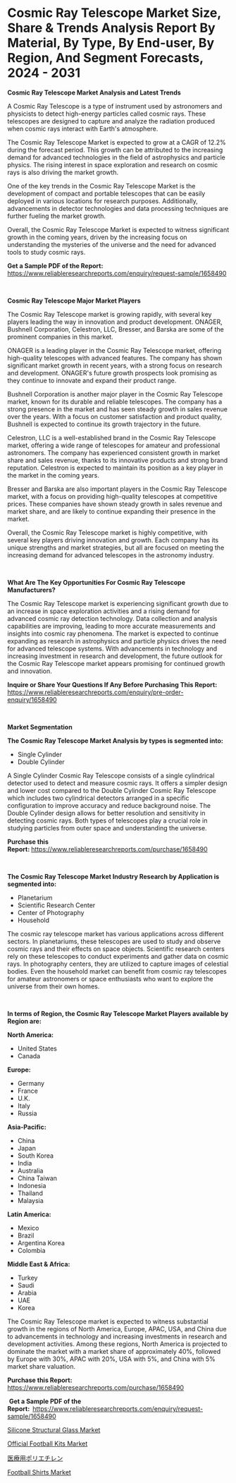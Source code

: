 <p><h1>Cosmic Ray Telescope Market Size, Share & Trends Analysis Report By Material, By Type, By End-user, By Region, And Segment Forecasts, 2024 - 2031</h1></p><p><strong>Cosmic Ray Telescope Market Analysis and Latest Trends</strong></p>
<p><p>A Cosmic Ray Telescope is a type of instrument used by astronomers and physicists to detect high-energy particles called cosmic rays. These telescopes are designed to capture and analyze the radiation produced when cosmic rays interact with Earth's atmosphere.</p><p>The Cosmic Ray Telescope Market is expected to grow at a CAGR of 12.2% during the forecast period. This growth can be attributed to the increasing demand for advanced technologies in the field of astrophysics and particle physics. The rising interest in space exploration and research on cosmic rays is also driving the market growth.</p><p>One of the key trends in the Cosmic Ray Telescope Market is the development of compact and portable telescopes that can be easily deployed in various locations for research purposes. Additionally, advancements in detector technologies and data processing techniques are further fueling the market growth.</p><p>Overall, the Cosmic Ray Telescope Market is expected to witness significant growth in the coming years, driven by the increasing focus on understanding the mysteries of the universe and the need for advanced tools to study cosmic rays.</p></p>
<p><strong>Get a Sample PDF of the Report:&nbsp;</strong> <a href="https://www.reliableresearchreports.com/enquiry/request-sample/1658490">https://www.reliableresearchreports.com/enquiry/request-sample/1658490</a></p>
<p>&nbsp;</p>
<p><strong>Cosmic Ray Telescope Major Market Players</strong></p>
<p><p>The Cosmic Ray Telescope market is growing rapidly, with several key players leading the way in innovation and product development. ONAGER, Bushnell Corporation, Celestron, LLC, Bresser, and Barska are some of the prominent companies in this market.</p><p>ONAGER is a leading player in the Cosmic Ray Telescope market, offering high-quality telescopes with advanced features. The company has shown significant market growth in recent years, with a strong focus on research and development. ONAGER's future growth prospects look promising as they continue to innovate and expand their product range.</p><p>Bushnell Corporation is another major player in the Cosmic Ray Telescope market, known for its durable and reliable telescopes. The company has a strong presence in the market and has seen steady growth in sales revenue over the years. With a focus on customer satisfaction and product quality, Bushnell is expected to continue its growth trajectory in the future.</p><p>Celestron, LLC is a well-established brand in the Cosmic Ray Telescope market, offering a wide range of telescopes for amateur and professional astronomers. The company has experienced consistent growth in market share and sales revenue, thanks to its innovative products and strong brand reputation. Celestron is expected to maintain its position as a key player in the market in the coming years.</p><p>Bresser and Barska are also important players in the Cosmic Ray Telescope market, with a focus on providing high-quality telescopes at competitive prices. These companies have shown steady growth in sales revenue and market share, and are likely to continue expanding their presence in the market.</p><p>Overall, the Cosmic Ray Telescope market is highly competitive, with several key players driving innovation and growth. Each company has its unique strengths and market strategies, but all are focused on meeting the increasing demand for advanced telescopes in the astronomy industry.</p></p>
<p>&nbsp;</p>
<p><strong>What Are The Key Opportunities For Cosmic Ray Telescope Manufacturers?</strong></p>
<p><p>The Cosmic Ray Telescope market is experiencing significant growth due to an increase in space exploration activities and a rising demand for advanced cosmic ray detection technology. Data collection and analysis capabilities are improving, leading to more accurate measurements and insights into cosmic ray phenomena. The market is expected to continue expanding as research in astrophysics and particle physics drives the need for advanced telescope systems. With advancements in technology and increasing investment in research and development, the future outlook for the Cosmic Ray Telescope market appears promising for continued growth and innovation.</p></p>
<p><strong>Inquire or Share Your Questions If Any Before Purchasing This Report:</strong> <a href="https://www.reliableresearchreports.com/enquiry/pre-order-enquiry/1658490">https://www.reliableresearchreports.com/enquiry/pre-order-enquiry/1658490</a></p>
<p>&nbsp;</p>
<p><strong>Market Segmentation</strong></p>
<p><strong>The Cosmic Ray Telescope Market Analysis by types is segmented into:</strong></p>
<p><ul><li>Single Cylinder</li><li>Double Cylinder</li></ul></p>
<p><p>A Single Cylinder Cosmic Ray Telescope consists of a single cylindrical detector used to detect and measure cosmic rays. It offers a simpler design and lower cost compared to the Double Cylinder Cosmic Ray Telescope which includes two cylindrical detectors arranged in a specific configuration to improve accuracy and reduce background noise. The Double Cylinder design allows for better resolution and sensitivity in detecting cosmic rays. Both types of telescopes play a crucial role in studying particles from outer space and understanding the universe.</p></p>
<p><strong>Purchase this Report:&nbsp;</strong><a href="https://www.reliableresearchreports.com/purchase/1658490">https://www.reliableresearchreports.com/purchase/1658490</a></p>
<p>&nbsp;</p>
<p><strong>The Cosmic Ray Telescope Market Industry Research by Application is segmented into:</strong></p>
<p><ul><li>Planetarium</li><li>Scientific Research Center</li><li>Center of Photography</li><li>Household</li></ul></p>
<p><p>The cosmic ray telescope market has various applications across different sectors. In planetariums, these telescopes are used to study and observe cosmic rays and their effects on space objects. Scientific research centers rely on these telescopes to conduct experiments and gather data on cosmic rays. In photography centers, they are utilized to capture images of celestial bodies. Even the household market can benefit from cosmic ray telescopes for amateur astronomers or space enthusiasts who want to explore the universe from their own homes.</p></p>
<p>&nbsp;</p>
<p><strong>In terms of Region, the Cosmic Ray Telescope Market Players available by Region are:</strong></p>
<p>
    <p> <strong> North America: </strong>
        <ul>
            <li>United States</li>
            <li>Canada</li>
        </ul>
        </p> 
    <p> <strong> Europe: </strong>
        <ul>
            <li>Germany</li>
            <li>France</li>
            <li>U.K.</li>
            <li>Italy</li>
            <li>Russia</li>
        </ul>
        </p> 
    <p> <strong> Asia-Pacific: </strong>
        <ul>
            <li>China</li>
            <li>Japan</li>
            <li>South Korea</li>
            <li>India</li>
            <li>Australia</li>
            <li>China Taiwan</li>
            <li>Indonesia</li>
            <li>Thailand</li>
            <li>Malaysia</li>
        </ul>
        </p> 
    <p> <strong> Latin America: </strong>
        <ul>
            <li>Mexico</li>
            <li>Brazil</li>
            <li>Argentina Korea</li>
            <li>Colombia</li>
        </ul>
        </p> 
    <p> <strong> Middle East & Africa: </strong>
        <ul>
            <li>Turkey</li>
            <li>Saudi</li>
            <li>Arabia</li>
            <li>UAE</li>
            <li>Korea</li>
        </ul>
    </p>
    </p>
<p><p>The Cosmic Ray Telescope market is expected to witness substantial growth in the regions of North America, Europe, APAC, USA, and China due to advancements in technology and increasing investments in research and development activities. Among these regions, North America is projected to dominate the market with a market share of approximately 40%, followed by Europe with 30%, APAC with 20%, USA with 5%, and China with 5% market share valuation.</p></p>
<p><strong>Purchase this Report: </strong><a href="https://www.reliableresearchreports.com/purchase/1658490">https://www.reliableresearchreports.com/purchase/1658490</a></p>
<p>&nbsp;<strong>Get a Sample PDF of the Report:&nbsp;&nbsp;</strong><a href="https://www.reliableresearchreports.com/enquiry/request-sample/1658490">https://www.reliableresearchreports.com/enquiry/request-sample/1658490</a></p>
<p><strong></strong></p>
<p><p><a href="https://issuu.com/reportprime-2/docs/silicone-structural-glass-market-size-2030.pptx">Silicone Structural Glass Market</a></p><p><a href="https://github.com/irfadac/Market-Research-Report-List-2/blob/main/official-football-kits-market.md">Official Football Kits Market</a></p><p><a href="https://github.com/ycmtqqhvk3273/Market-Research-Report-List-1/blob/main/72757233554.md">医療用ポリエチレン</a></p><p><a href="https://github.com/ashepherd82/Market-Research-Report-List-3/blob/main/football-shirts-market.md">Football Shirts Market</a></p></p>
